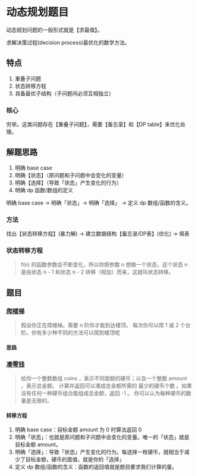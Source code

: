 # 动态规划题目
动态规划问题的一般形式就是【求最值】。

求解决策过程(decision process)最优化的数学方法。

## 特点
1. 重叠子问题
2. 状态转移方程
3. 具备最优子结构（子问题间必须互相独立）
### 核心
穷举。这类问题存在【重叠子问题】，需要【备忘录】和【DP table】来优化处理。
## 解题思路
1. 明确 base case
2. 明确【状态】（原问题和子问题中会变化的变量）
3. 明确【选择】（导致「状态」产生变化的行为）
4. 明确 dp 函数/数组的定义

明确 base case -> 明确「状态」-> 明确「选择」 -> 定义 dp 数组/函数的含义。
### 方法
找出【状态转移方程】(暴力解) -> 建立数据结构【备忘录/DP表】(优化) -> 填表
### 状态转移方程

>f(n) 的函数参数会不断变化，所以你把参数 n 想做一个状态，这个状态 n 是由状态 n - 1 和状态 n - 2 转移（相加）而来，这就叫状态转移。

## 题目
### [爬楼梯](https://leetcode-cn.com/problems/climbing-stairs/)

>假设你正在爬楼梯。需要 n 阶你才能到达楼顶。
>每次你可以爬 1 或 2 个台阶。你有多少种不同的方法可以爬到楼顶呢

#### 思路

### [凑零钱](https://leetcode-cn.com/problems/coin-change/)
>给你一个整数数组 coins ，表示不同面额的硬币；以及一个整数 amount ，表示总金额。
>计算并返回可以凑成总金额所需的 最少的硬币个数 。如果没有任何一种硬币组合能组成总金额，返回 -1 。
>你可以认为每种硬币的数量是无限的。

#### 转移方程
1. 明确 base case：目标金额 amount 为 0 时算法返回 0
2. 明确「状态」：也就是原问题和子问题中会变化的变量。唯一的「状态」就是目标金额 amount。
3. 明确「选择」：导致「状态」产生变化的行为。每选择一枚硬币，就相当于减少了目标金额，硬币的面值，就是你的「选择」
4. 定义 dp 数组/函数的含义：函数的返回值就是题目要求我们计算的量。



